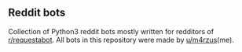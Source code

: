 ## Reddit bots

Collection of Python3 reddit bots mostly written for redditors of [r/requestabot](https://www.reddit.com/r/RequestABot/).
All bots in this repository were made by [u/m4rzus](https://www.reddit.com/user/m4rzus/)(me).

